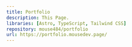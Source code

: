 ```yaml
---
title: Portfolio
description: This Page.
libraries: [Astro, TypeScript, Tailwind CSS]
repository: mouse484/portfolio
url: https://portfolio.mousedev.page/
---
```

